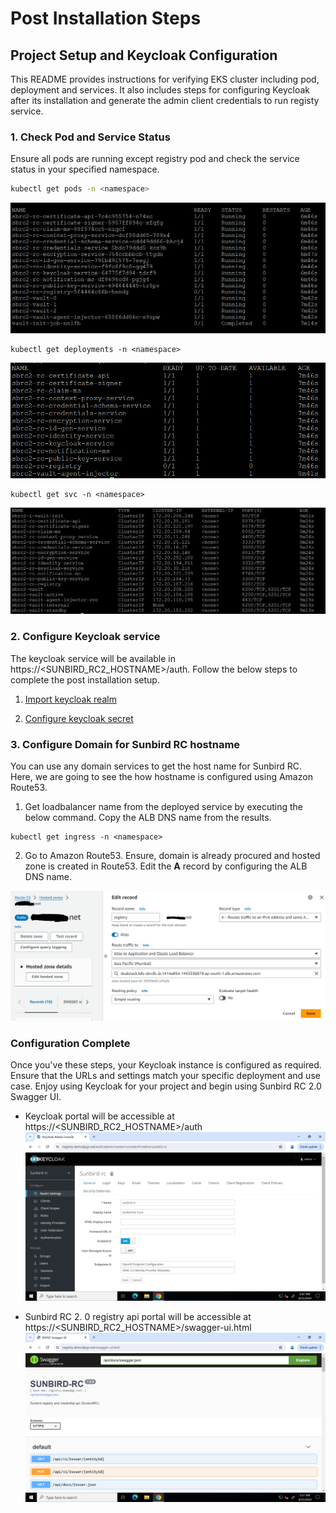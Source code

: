 # Post Installation Steps

## Project Setup and Keycloak Configuration

This README provides instructions for verifying EKS cluster including pod, deployment and services. It also includes steps for configuring Keycloak after its installation and generate the admin client credentials to run registy service.

### 1. Check Pod and Service Status

Ensure all pods are running except registry pod and check the service status in your specified namespace.

```bash
kubectl get pods -n <namespace>
```
![GetPodStatus](imgs/get_pods.png)

```
kubectl get deployments -n <namespace>
```
![GetDeploymentStatus](imgs/get_deployments.png)
```
kubectl get svc -n <namespace>
```
![GetSVCStatus](imgs/get_svc.png)


### 2. Configure Keycloak service

The keycloak service will be available in  https://<SUNBIRD_RC2_HOSTNAME>/auth. Follow the below steps to complete the post installation setup.

1. [Import keycloak realm](https://github.com/Sunbird-RC/devops/tree/main/deploy-as-code/helm/v2/registryAndCredentialling#import-keycloak-realm)

2. [Configure keycloak secret](https://github.com/Sunbird-RC/devops/tree/main/deploy-as-code/helm/v2/registryAndCredentialling#configure-keycloak-secret)

### 3. Configure Domain for Sunbird RC hostname

You can use any domain services to get the host name for Sunbird RC. Here, we are going to see the how hostname is configured using Amazon Route53.

1. Get loadbalancer name from the deployed service by executing the below command. Copy the ALB DNS name from the results.

```
kubectl get ingress -n <namespace>
```

2. Go to Amazon Route53. Ensure, domain is already procured and hosted zone is created in Route53. Edit the **A** record by configuring the ALB DNS name.

![Route53](imgs/route53_masked.png)

### Configuration Complete
Once you've these steps, your Keycloak instance is configured as required. Ensure that the URLs and settings match your specific deployment and use case. Enjoy using Keycloak for your project and begin using Sunbird RC 2.0 Swagger UI.

- Keycloak portal will be accessible at https://<SUNBIRD_RC2_HOSTNAME>/auth
![KeycloakUI](imgs/keycloak-ui.png)

- Sunbird RC 2. 0 registry api portal will be accessible at https://<SUNBIRD_RC2_HOSTNAME>/swagger-ui.html
![SunbirdRC2UI](imgs/swagger-ui.png)